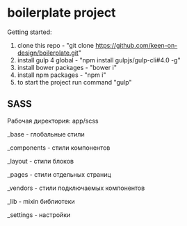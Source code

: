 # boilerplate project

Getting started:

1. clone this repo - "git clone https://github.com/keen-on-design/boilerplate.git"
2. install gulp 4 global - "npm install gulpjs/gulp-cli#4.0 -g"
3. install bower packages - "bower i"
4. install npm packages - "npm i"
5. to start the project run command "gulp"

## SASS
Рабочая директория: app/scss

_base - глобальные стили

_components - стили компонентов

_layout - стили блоков

_pages - стили отдельных страниц

_vendors - стили подключаемых компонентов

_lib - mixin библиотеки 

_settings - настройки
